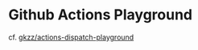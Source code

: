 # Github Actions Playground

cf. [gkzz/actions-dispatch-playground](https://github.com/gkzz/actions-dispatch-playground)

